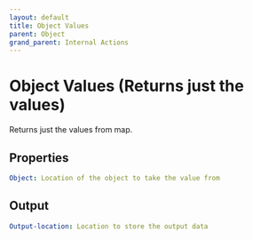 ```yaml
---
layout: default
title: Object Values
parent: Object
grand_parent: Internal Actions
---
```

# Object Values (Returns just the values)
Returns just the values from map.

## Properties
```yaml
Object: Location of the object to take the value from
```

## Output
```yaml
Output-location: Location to store the output data
```
